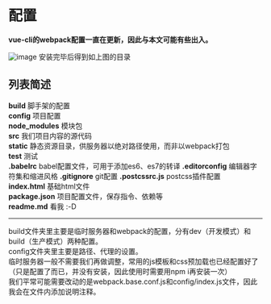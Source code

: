 # 配置
**vue-cli的webpack配置一直在更新，因此与本文可能有些出入。**

![image](http://owb93y0fx.bkt.clouddn.com/imageinit-vscode.jpg)
安装完毕后得到如上图的目录

## 列表简述
**build** 脚手架的配置  
**config** 项目配置  
**node_modules** 模块包  
**src** 我们项目内容的源代码  
**static** 静态资源目录，供服务器以绝对路径使用，而非以webpack打包  
**test** 测试  
**.babelrc** babel配置文件，可用于添加es6、es7的转译
**.editorconfig** 编辑器字符集和缩进风格
**.gitignore** git配置
**.postcssrc.js** postcss插件配置  
**index.html** 基础html文件  
**package.json** 项目配置文件，保存指令、依赖等  
**readme.md** 看我 :-D

***
build文件夹里主要是临时服务器和webpack的配置，分有dev（开发模式）和build（生产模式）两种配置。  
config文件夹里主要是路径、代理的设置。  
临时服务器一般不需要我们再做调整，常用的js模板和css预加载也已经配置好了（只是配置了而已，并没有安装，因此使用时需要用npm i再安装一次）   
我们平常可能需要改动的是webpack.base.conf.js和config/index.js文件，因此我会在文件内添加说明注释。